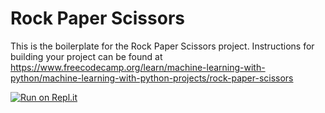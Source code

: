 # Rock Paper Scissors

This is the boilerplate for the Rock Paper Scissors project. Instructions for building your project can be found at https://www.freecodecamp.org/learn/machine-learning-with-python/machine-learning-with-python-projects/rock-paper-scissors

[![Run on Repl.it](https://replit.com/badge/github/freeCodeCamp/boilerplate-rock-paper-scissors)](https://replit.com/new/github/freeCodeCamp/boilerplate-rock-paper-scissors)